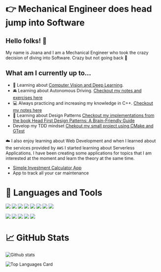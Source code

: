 # :point_right: Mechanical Engineer does head jump into Software

## Hello folks! 👋
My name is Joana and I am a Mechanical Engineer who took the crazy decision of diving into Software.
Crazy but not going back :muscle:

## What am I currently up to...
- :eyes: Learning about [Computer Vision and Deep Learning](https://github.com/JoanaMota/LearnComputerVision). 
- :oncoming_automobile: Learning about Autonomous Driving. 
[Checkout my notes and exercises here](https://github.com/JoanaMota/SelfDrivingCars)
- :computer: Always practicing and increasing my knowledge in C++. [Checkout my notes here](https://github.com/JoanaMota/LearnCPP)
- :orange_book: Learning about Design Patterns [Checkout my implementations from the book Head First Design Patterns: A Brain-Friendly Guide](https://github.com/JoanaMota/DesignPatterns)
- Develop my TDD mindset [Chekout my small project using CMake and GTest](https://github.com/JoanaMota/TDD_GTest)

:cloud: I also enjoy learning about Web Development and when I learned about the services provided by `AWS` I started learning about Serverless Applications.
I have been creating some applications for topics that I am interested at the moment and learn the theory at the same time.
- [Simple Investment Calculator App](https://github.com/JoanaMota/invest_calculator)
- App to track all your car maintenance

# :wrench: Languages and Tools
![](https://img.shields.io/badge/OS-Linux-informational?style=for-the-badge&logo=Linux&logoColor=black&color=orange)
![](https://img.shields.io/badge/Shell-Bash-informational?style=for-the-badge&logo=GNU-Bash&logoColor=black&color=orange)
![](https://img.shields.io/badge/Shell-Zsh-informational?style=for-the-badge&logo=GNU-Bash&logoColor=black&color=orange)
![](https://img.shields.io/badge/Editor-VSCode-informational?style=for-the-badge&logo=Visual-Studio-Code&logoColor=black&color=orange)
![](https://img.shields.io/badge/Framework-ROS-informational?style=for-the-badge&logo=ROS&logoColor=black&color=orange)
![](https://img.shields.io/badge/Library-React-informational?style=for-the-badge&logo=react&logoColor=black&color=orange)
![](https://img.shields.io/badge/Cloud-AWS-informational?style=for-the-badge&logo=amazon-aws&logoColor=black&color=orange)
![](https://img.shields.io/badge/Library-OpenCV-informational?style=for-the-badge&logo=opencv&logoColor=black&color=orange)

![](https://img.shields.io/badge/-C++-informational?style=for-the-badge&logo=c%2B%2B&logoColor=black&color=orange)
![](https://img.shields.io/badge/-C-informational?style=for-the-badge&logo=C&logoColor=black&color=orange)
![](https://img.shields.io/badge/-Python-informational?style=for-the-badge&logo=Python&logoColor=black&color=orange)
![](https://img.shields.io/badge/-JavaScript-informational?style=for-the-badge&logo=JavaScript&logoColor=black&color=orange)
![](https://img.shields.io/badge/-TypeSscript-informational?style=for-the-badge&logo=TypeScript&logoColor=black&color=orange)

# :chart_with_upwards_trend: GitHub Stats
![Github stats](https://github-readme-stats.vercel.app/api?username=JoanaMota&theme=darcula&show_icons=true&count_private=true)

![Top Languages Card](https://github-readme-stats.vercel.app/api/top-langs/?username=JoanaMota&layout=compact&theme=darcula)
